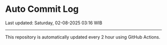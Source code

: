 # Auto Commit Log

Last updated: Saturday, 02-08-2025 03:16 WIB

---

This repository is automatically updated every 2 hour using GitHub Actions.
